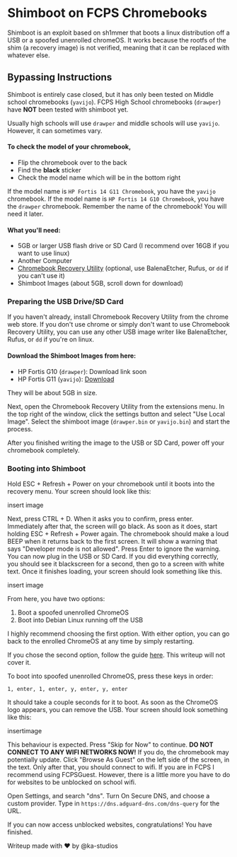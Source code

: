 # Shimboot on FCPS Chromebooks

Shimboot is an exploit based on sh1mmer that boots a linux distribution off a USB or a spoofed unenrolled chromeOS.
It works because the rootfs of the shim (a recovery image) is not verified, meaning that it can be replaced with whatever else.

## Bypassing Instructions

Shimboot is entirely case closed, but it has only been tested on Middle school chromebooks (`yavijo`).
FCPS High School chromebooks (`drawper`) have **NOT** been tested with shimboot yet.

Usually high schools will use `drawper` and middle schools will use `yavijo`.
However, it can sometimes vary.

#### To check the model of your chromebook,
  - Flip the chromebook over to the back
  - Find the **black** sticker
  - Check the model name which will be in the bottom right

If the model name is `HP Fortis 14 G11 Chromebook`, you have the `yavijo` chromebook.
If the model name is `HP Fortis 14 G10 Chromebook`, you have the `drawper` chromebook.
Remember the name of the chromebook! You will need it later.

#### What you'll need:
- 5GB or larger USB flash drive or SD Card (I recommend over 16GB if you want to use linux)
- Another Computer
- [Chromebook Recovery Utility](abc) (optional, use BalenaEtcher, Rufus, or `dd` if you can't use it)
- Shimboot Images (about 5GB, scroll down for download)

### Preparing the USB Drive/SD Card
If you haven't already, install Chromebook Recovery Utility from the chrome web store.
If you don't use chrome or simply don't want to use Chromebook Recovery Utility, you can use any other USB image writer like BalenaEtcher, Rufus, or `dd` if you're on linux.

#### Download the Shimboot Images from here:
- HP Fortis G10 (`drawper`): Download link soon
- HP Fortis G11 (`yavijo`): [Download](https://drive.usercontent.google.com/download?id=1ClFG2J1btlalzhYw0ZNeLskIzCdT9YBA&export=download&confirm=t)

They will be about 5GB in size.

Next, open the Chromebook Recovery Utility from the extensions menu.
In the top right of the window, click the settings button and select "Use Local Image".
Select the shimboot image (`drawper.bin` or `yavijo.bin`) and start the process.

After you finished writing the image to the USB or SD Card, power off your chromebook completely.

### Booting into Shimboot

Hold ESC + Refresh + Power on your chromebook until it boots into the recovery menu.
Your screen should look like this:

insert image

Next, press CTRL + D. When it asks you to confirm, press enter.
Immediately after that, the screen will go black. As soon as it does, start holding ESC + Refresh + Power again.
The chromebook should make a loud BEEP when it returns back to the first screen.
It will show a warning that says "Developer mode is not allowed". Press Enter to ignore the warning.
You can now plug in the USB or SD Card.
If you did everything correctly, you should see it blackscreen for a second, then go to a screen with white text.
Once it finishes loading, your screen should look something like this.

insert image

From here, you have two options:
1. Boot a spoofed unenrolled ChromeOS
2. Boot into Debian Linux running off the USB

I highly recommend choosing the first option.
With either option, you can go back to the enrolled ChromeOS at any time by simply restarting.

If you chose the second option, follow the guide [here](abc). This writeup will not cover it.

To boot into spoofed unenrolled ChromeOS, press these keys in order:

```
1, enter, 1, enter, y, enter, y, enter
```

It should take a couple seconds for it to boot. 
As soon as the ChromeOS logo appears, you can remove the USB.
Your screen should look something like this:

insertimage

This behaviour is expected. Press "Skip for Now" to continue.
**DO NOT CONNECT TO ANY WIFI NETWORKS NOW!** 
If you do, the chromebook may potentially update.
Click "Browse As Guest" on the left side of the screen, in the text.
Only after that, you should connect to wifi. 
If you are in FCPS I recommend using FCPSGuest.
However, there is a little more you have to do for websites to be unblocked on school wifi.

Open Settings, and search "dns".
Turn On Secure DNS, and choose a custom provider.
Type in `https://dns.adguard-dns.com/dns-query` for the URL.

If you can now access unblocked websites, congratulations! You have finished.


Writeup made with ❤️ by @ka-studios



